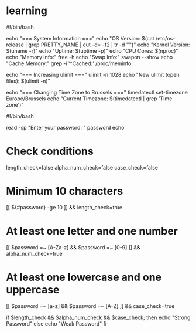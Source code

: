 # learning


#!/bin/bash

echo "=== System Information ==="
echo "OS Version: $(cat /etc/os-release | grep PRETTY_NAME | cut -d= -f2 | tr -d '\"')"
echo "Kernel Version: $(uname -r)"
echo "Uptime: $(uptime -p)"
echo "CPU Cores: $(nproc)"
echo "Memory Info:"
free -h
echo "Swap Info:"
swapon --show
echo "Cache Memory:"
grep -i '^Cached:' /proc/meminfo

echo "=== Increasing ulimit ==="
ulimit -n 1028
echo "New ulimit (open files): $(ulimit -n)"

echo "=== Changing Time Zone to Brussels ==="
timedatectl set-timezone Europe/Brussels
echo "Current Timezone: $(timedatectl | grep 'Time zone')"






#!/bin/bash

read -sp "Enter your password: " password
echo

# Check conditions
length_check=false
alpha_num_check=false
case_check=false

# Minimum 10 characters
[[ ${#password} -ge 10 ]] && length_check=true

# At least one letter and one number
[[ $password =~ [A-Za-z] && $password =~ [0-9] ]] && alpha_num_check=true

# At least one lowercase and one uppercase
[[ $password =~ [a-z] && $password =~ [A-Z] ]] && case_check=true

if $length_check && $alpha_num_check && $case_check; then
    echo "Strong Password"
else
    echo "Weak Password"
fi
